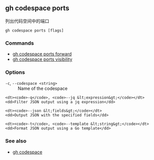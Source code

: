 

## gh codespace ports

列出代码空间中的端口

```
gh codespace ports [flags]
```

### Commands

-   [gh codespace ports forward](./gh_codespace_ports_forward)
-   [gh codespace ports visibility](./gh_codespace_ports_visibility)

### Options

<dl class="flags">
	<dt><code>-c</code>, <code>--codespace &lt;string&gt;</code></dt>
	<dd>Name of the codespace</dd>

```
<dt><code>-q</code>, <code>--jq &lt;expression&gt;</code></dt>
<dd>Filter JSON output using a jq expression</dd>

<dt><code>--json &lt;fields&gt;</code></dt>
<dd>Output JSON with the specified fields</dd>

<dt><code>-t</code>, <code>--template &lt;string&gt;</code></dt>
<dd>Format JSON output using a Go template</dd>
```

</dl>

### See also

-   [gh codespace](./gh_codespace)
